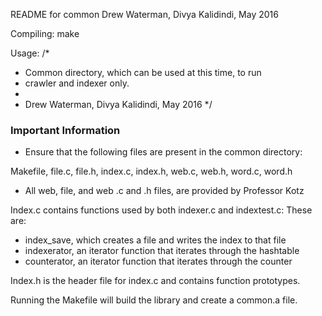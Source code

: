 README for common
Drew Waterman, Divya Kalidindi, May 2016

Compiling:
        make

Usage:
/*
* Common directory,  which can be used at this time, to run
* crawler and indexer only.
*
* Drew Waterman, Divya Kalidindi, May 2016
*/

### Important Information ###

- Ensure that the following files are present in the common directory:
  
Makefile, file.c, file.h, index.c, index.h, web.c, web.h, word.c, word.h

- All web, file, and web .c and .h files, are provided by Professor Kotz

Index.c contains functions used by both indexer.c and indextest.c:
These are:
- index_save, which creates a file and writes the index to that file
- indexerator, an iterator function that iterates through the hashtable
- counterator, an iterator function that iterates through the counter

Index.h is the header file for index.c and contains function prototypes.

Running the Makefile will build the library and create a common.a file. 